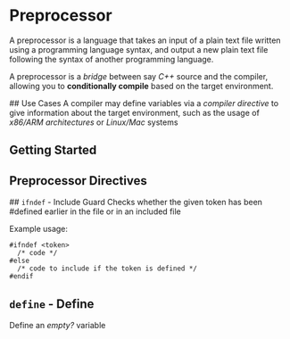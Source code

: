 # Preprocessor
A preprocessor is a language that takes an input of a plain text file written using a programming language syntax, and output a new plain text file following the syntax of another programming language.

A preprocessor is a *bridge* between say *C++* source and the compiler, allowing you to **conditionally compile** based on the target environment.

## Use Cases
A compiler may define variables via a *compiler directive* to give information about the target environment, such as the usage of *x86/ARM architectures* or *Linux/Mac* systems

## Getting Started


## Preprocessor Directives

## `ifndef` - Include Guard
Checks whether the given token has been #defined earlier in the file or in an included file

Example usage:
```
#ifndef <token>
  /* code */
#else
  /* code to include if the token is defined */
#endif
```

## `define` - Define
Define an *empty?* variable

